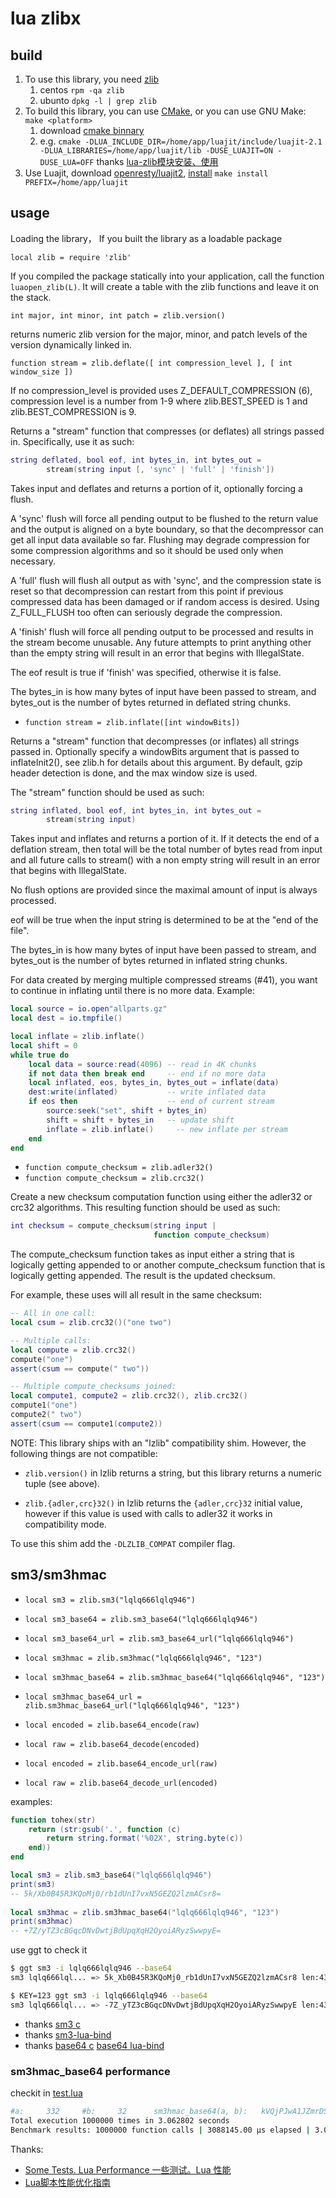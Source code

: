 # lua zlibx

## build

1. To use this library, you need [zlib](http://www.gzip.org/zlib/)
   1. centos `rpm -qa zlib`
   2. ubunto `dpkg -l | grep zlib`
2. To build this library, you can use [CMake](http://www.cmake.org), or you can use GNU Make: `make <platform>`
   1. download [cmake binnary](https://github.com/Kitware/CMake/releases/download/v3.28.1/cmake-3.28.1-linux-x86_64.tar.gz)
   2. e.g. `cmake -DLUA_INCLUDE_DIR=/home/app/luajit/include/luajit-2.1 -DLUA_LIBRARIES=/home/app/luajit/lib -DUSE_LUAJIT=ON -DUSE_LUA=OFF`  thanks [lua-zlib模块安装、使用](https://blog.51cto.com/u_5650011/5394910)
3. Use Luajit, download [openresty/luajit2](https://github.com/openresty/luajit2), [install](https://luajit.org/install.html) `make install PREFIX=/home/app/luajit`

## usage

Loading the library， If you built the library as a loadable package

`local zlib = require 'zlib'`

If you compiled the package statically into your application, call
the function `luaopen_zlib(L)`. It will create a table with the zlib
functions and leave it on the stack.


`int major, int minor, int patch = zlib.version()`

returns numeric zlib version for the major, minor, and patch
levels of the version dynamically linked in.

`function stream = zlib.deflate([ int compression_level ], [ int window_size ])`

If no compression_level is provided uses Z_DEFAULT_COMPRESSION (6),
compression level is a number from 1-9 where zlib.BEST_SPEED is 1
and zlib.BEST_COMPRESSION is 9.

Returns a "stream" function that compresses (or deflates) all
strings passed in.  Specifically, use it as such:

```lua
string deflated, bool eof, int bytes_in, int bytes_out =
        stream(string input [, 'sync' | 'full' | 'finish'])
```

Takes input and deflates and returns a portion of it,
optionally forcing a flush.

A 'sync' flush will force all pending output to be flushed to
the return value and the output is aligned on a byte boundary,
so that the decompressor can get all input data available so
far.  Flushing may degrade compression for some compression
algorithms and so it should be used only when necessary.

A 'full' flush will flush all output as with 'sync', and the
compression state is reset so that decompression can restart
from this point if previous compressed data has been damaged
or if random access is desired. Using Z_FULL_FLUSH too often
can seriously degrade the compression. 

A 'finish' flush will force all pending output to be processed
and results in the stream become unusable.  Any future
attempts to print anything other than the empty string will
result in an error that begins with IllegalState.

The eof result is true if 'finish' was specified, otherwise
it is false.

The bytes_in is how many bytes of input have been passed to
stream, and bytes_out is the number of bytes returned in
deflated string chunks.

- `function stream = zlib.inflate([int windowBits])`

Returns a "stream" function that decompresses (or inflates) all
strings passed in.  Optionally specify a windowBits argument
that is passed to inflateInit2(), see zlib.h for details about
this argument.  By default, gzip header detection is done, and
the max window size is used.

The "stream" function should be used as such:

```lua
string inflated, bool eof, int bytes_in, int bytes_out =
        stream(string input)
```

Takes input and inflates and returns a portion of it.  If it
detects the end of a deflation stream, then total will be the
total number of bytes read from input and all future calls to
stream() with a non empty string will result in an error that
begins with IllegalState.

No flush options are provided since the maximal amount of
input is always processed.

eof will be true when the input string is determined to be at
the "end of the file".

The bytes_in is how many bytes of input have been passed to
stream, and bytes_out is the number of bytes returned in
inflated string chunks.

For data created by merging multiple compressed streams (#41),
you want to continue in inflating until there is no more data.
Example:

```lua
local source = io.open"allparts.gz"
local dest = io.tmpfile()

local inflate = zlib.inflate()
local shift = 0
while true do
    local data = source:read(4096) -- read in 4K chunks
    if not data then break end     -- end if no more data
    local inflated, eos, bytes_in, bytes_out = inflate(data)
    dest:write(inflated)           -- write inflated data
    if eos then                    -- end of current stream
        source:seek("set", shift + bytes_in)
        shift = shift + bytes_in   -- update shift
        inflate = zlib.inflate()     -- new inflate per stream
    end
end
```

- `function compute_checksum = zlib.adler32()`
- `function compute_checksum = zlib.crc32()`

Create a new checksum computation function using either the
adler32 or crc32 algorithms.  This resulting function should be
used as such:

```lua
int checksum = compute_checksum(string input |
                                function compute_checksum)
```

The compute_checksum function takes as input either a string
that is logically getting appended to or another
compute_checksum function that is logically getting appended.
The result is the updated checksum.

For example, these uses will all result in the same checksum:

```lua
-- All in one call:
local csum = zlib.crc32()("one two")

-- Multiple calls:
local compute = zlib.crc32()
compute("one")
assert(csum == compute(" two"))

-- Multiple compute_checksums joined:
local compute1, compute2 = zlib.crc32(), zlib.crc32()
compute1("one")
compute2(" two")
assert(csum == compute1(compute2))
```

NOTE: This library ships with an "lzlib" compatibility shim. However, the
following things are not compatible:

* `zlib.version()` in lzlib returns a string, but this library returns a
numeric tuple (see above).

* `zlib.{adler,crc}32()` in lzlib returns the `{adler,crc}32` initial value,
however if this value is used with calls to adler32 it works in
compatibility mode.

To use this shim add the `-DLZLIB_COMPAT` compiler flag.

## sm3/sm3hmac

- `local sm3 = zlib.sm3("lqlq666lqlq946")`
- `local sm3_base64 = zlib.sm3_base64("lqlq666lqlq946")`
- `local sm3_base64_url = zlib.sm3_base64_url("lqlq666lqlq946")`

- `local sm3hmac = zlib.sm3hmac("lqlq666lqlq946", "123")`
- `local sm3hmac_base64 = zlib.sm3hmac_base64("lqlq666lqlq946", "123")`
- `local sm3hmac_base64_url = zlib.sm3hmac_base64_url("lqlq666lqlq946", "123")`

- `local encoded = zlib.base64_encode(raw)`
- `local raw = zlib.base64_decode(encoded)`


- `local encoded = zlib.base64_encode_url(raw)`
- `local raw = zlib.base64_decode_url(encoded)`

examples:

```lua
function tohex(str)
    return (str:gsub('.', function (c)
        return string.format('%02X', string.byte(c))
    end))
end

local sm3 = zlib.sm3_base64("lqlq666lqlq946")
print(sm3)
-- 5k/Xb0B45R3KQoMj0/rb1dUnI7vxN5GEZQ2lzmACsr8=
 
local sm3hmac = zlib.sm3hmac_base64("lqlq666lqlq946", "123")
print(sm3hmac)
-- +7Z/yTZ3cBGqcDNvDwtjBdUpqXqH2OyoiARyzSwwpyE=
```

use ggt to check it

```sh
$ ggt sm3 -i lqlq666lqlq946 --base64
sm3 lqlq666lql... => 5k_Xb0B45R3KQoMj0_rb1dUnI7vxN5GEZQ2lzmACsr8 len:43

$ KEY=123 ggt sm3 -i lqlq666lqlq946 --base64
sm3 lqlq666lql... => -7Z_yTZ3cBGqcDNvDwtjBdUpqXqH2OyoiARyzSwwpyE len:43
```

- thanks [sm3 c](https://github.com/guanzhi/GmSSL)
- thanks [sm3-lua-bind](https://github.com/openLuat/LuatOS/tree/master/components/gmssl)
- thanks [base64 c](https://github.com/sniperHW/chuck/blob/master/src/util/base64.c) [base64 lua-bind](https://github.com/sniperHW/chuck/blob/master/src/luabind/base64.h)

### sm3hmac_base64 performance

checkit in [test.lua](./test.lua#L267)

```sh
#a:     332     #b:     32      sm3hmac_base64(a, b):   kVQjPJwA1JZmrDSNsE/ALI01f1okExR4WCeGFJQBn0E=
Total execution 1000000 times in 3.062802 seconds
Benchmark results: 1000000 function calls | 3088145.00 μs elapsed | 3.09 μs avg execution time.
```

Thanks:

- [Some Tests. Lua Performance 一些测试。Lua 性能](https://forum.defold.com/t/some-tests-lua-performance/70782)
- [Lua脚本性能优化指南](https://github.com/flily/lua-performance/blob/master/Guide.zh.md)
